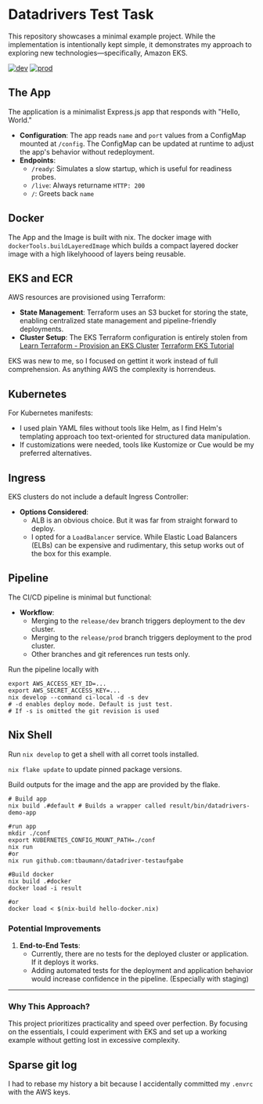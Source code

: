 # Datadrivers Test Task #

This repository showcases a minimal example project. While the implementation is intentionally kept simple, it demonstrates my approach to exploring new technologies—specifically, Amazon EKS.


[![dev](https://github.com/tbaumann/datadriver-testaufgabe/actions/workflows/deploy.yaml/badge.svg?branch=releases%2Fdev)](https://github.com/tbaumann/datadriver-testaufgabe/actions/workflows/deploy.yaml)
[![prod](https://github.com/tbaumann/datadriver-testaufgabe/actions/workflows/deploy.yaml/badge.svg?branch=releases%2Fprod)](https://github.com/tbaumann/datadriver-testaufgabe/actions/workflows/deploy.yaml)

## The App ##

The application is a minimalist Express.js app that responds with "Hello, World."  

- **Configuration**: The app reads `name` and `port` values from a ConfigMap mounted at `/config`. The ConfigMap can be updated at runtime to adjust the app's behavior without redeployment.  
- **Endpoints**:  
  - `/ready`: Simulates a slow startup, which is useful for readiness probes.  
  - `/live`: Always returname `HTTP: 200`
  - `/`: Greets back `name` 

## Docker ##

The App and the Image is built with nix. The docker image with `dockerTools.buildLayeredImage` which builds a compact layered docker image with a high likelyhoood of layers being reusable.

## EKS and ECR ## 

AWS resources are provisioned using Terraform:  
- **State Management**: Terraform uses an S3 bucket for storing the state, enabling centralized state management and pipeline-friendly deployments.  
- **Cluster Setup**: The EKS Terraform configuration is entirely stolen from [Learn Terraform - Provision an EKS Cluster](https://github.com/hashicorp-education/learn-terraform-provision-eks-cluster) [Terraform EKS Tutorial](https://developer.hashicorp.com/terraform/tutorials/aws/eks)  

EKS was new to me, so I focused on gettint it work instead of full comprehension. As anything AWS the complexity is horrendeus.

## Kubernetes ##

For Kubernetes manifests:  
- I used plain YAML files without tools like Helm, as I find Helm's templating approach too text-oriented for structured data manipulation.  
- If customizations were needed, tools like Kustomize or Cue would be my preferred alternatives.

## Ingress ##

EKS clusters do not include a default Ingress Controller:  
- **Options Considered**:  
  - ALB is an obvious choice. But it was far from straight forward to deploy.
  - I opted for a `LoadBalancer` service. While Elastic Load Balancers (ELBs) can be expensive and rudimentary, this setup works out of the box for this example.  

## Pipeline ##

The CI/CD pipeline is minimal but functional:  
- **Workflow**:  
  - Merging to the `release/dev` branch triggers deployment to the dev cluster.  
  - Merging to the `release/prod` branch triggers deployment to the prod cluster.  
  - Other branches and git references run tests only.  

Run the pipeline locally with 
```shell
export AWS_ACCESS_KEY_ID=...
export AWS_SECRET_ACCESS_KEY=...
nix develop --command ci-local -d -s dev
# -d enables deploy mode. Default is just test.
# If -s is omitted the git revision is used
```

## Nix Shell ##

Run `nix develop` to get a shell with all corret tools installed.

`nix flake update` to update pinned package versions.


Build outputs for the image and the app are provided by the flake.

```shell
# Build app
nix build .#default # Builds a wrapper called result/bin/datadrivers-demo-app

#run app 
mkdir ./conf 
export KUBERNETES_CONFIG_MOUNT_PATH=./conf
nix run 
#or 
nix run github.com:tbaumann/datadriver-testaufgabe

#Build docker
nix build .#docker
docker load -i result

#or 
docker load < $(nix-build hello-docker.nix)

```

### Potential Improvements ###

1. **End-to-End Tests**:  
   - Currently, there are no tests for the deployed cluster or application. If it deploys it works. 
   - Adding automated tests for the deployment and application behavior would increase confidence in the pipeline.  (Especially with staging)

---

### Why This Approach? ###

This project prioritizes practicality and speed over perfection. By focusing on the essentials, I could experiment with EKS and set up a working example without getting lost in excessive complexity.  

## Sparse git log ##
I had to rebase my history a bit because I accidentally committed my `.envrc` with the AWS keys.
